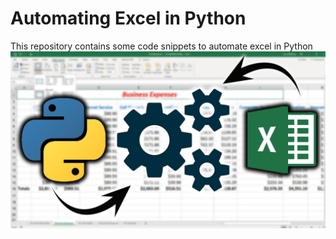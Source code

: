 # Automating Excel in Python
This repository contains some code snippets to automate excel in Python
![image1](images/thumbnail.png)
